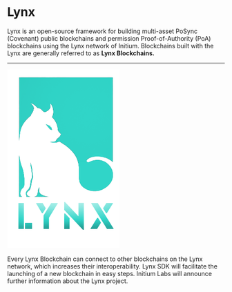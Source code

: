 # Lynx

Lynx is an open-source framework for building multi-asset PoSync (Covenant) public blockchains and permission Proof-of-Authority (PoA) blockchains using the Lynx network of Initium. Blockchains built with the Lynx are generally referred to as **Lynx Blockchains.**&#x20;

****

![Lynx logo](../.gitbook/assets/Lynx-logo-for-darkbaks.png)

Every Lynx Blockchain can connect to other blockchains on the Lynx network, which increases their interoperability. Lynx SDK will facilitate the launching of a new blockchain in easy steps. Initium Labs will announce further information about the Lynx project.&#x20;
